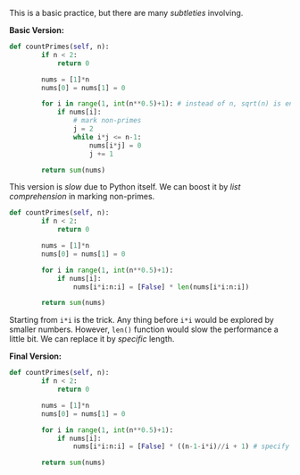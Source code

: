 This is a basic practice, but there are many *subtleties* involving.

**Basic Version:**
```python
def countPrimes(self, n):
        if n < 2:
            return 0

        nums = [1]*n
        nums[0] = nums[1] = 0

        for i in range(1, int(n**0.5)+1): # instead of n, sqrt(n) is enough
            if nums[i]:
				# mark non-primes
                j = 2
                while i*j <= n-1:
                    nums[i*j] = 0
                    j += 1

        return sum(nums)
```
This version is *slow* due to Python itself. We can boost it by *list comprehension* in marking non-primes.
```python
def countPrimes(self, n):
        if n < 2:
            return 0

        nums = [1]*n
        nums[0] = nums[1] = 0

        for i in range(1, int(n**0.5)+1):
            if nums[i]:
                nums[i*i:n:i] = [False] * len(nums[i*i:n:i])

        return sum(nums)
```
Starting from `i*i` is the trick. Any thing before `i*i` would be explored by smaller numbers. However, `len()` function would slow the performance a little bit. We can replace it by *specific* length.

**Final Version:**
```python
def countPrimes(self, n):
        if n < 2:
            return 0

        nums = [1]*n
        nums[0] = nums[1] = 0

        for i in range(1, int(n**0.5)+1):
            if nums[i]:
                nums[i*i:n:i] = [False] * ((n-1-i*i)//i + 1) # specify the length directly

        return sum(nums)
```
